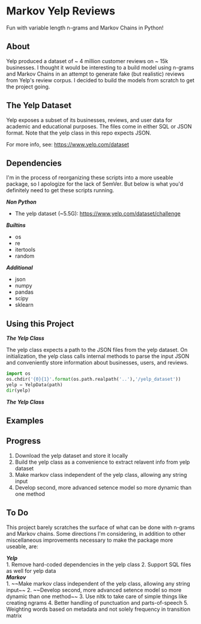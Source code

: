 # Markov Yelp Reviews

Fun with variable length n-grams and Markov Chains in Python!

## About

Yelp produced a dataset of ~ 4 million customer reviews on ~ 15k businesses. I thought it would be interesting to a build model using n-grams and Markov Chains in an attempt to generate fake (but realistic) reviews from Yelp's review corpus. I decided to build the models from scratch to get the project going.

## The Yelp Dataset 

Yelp exposes a subset of its businesses, reviews, and user data for academic and educational purposes. The files come in either SQL or JSON format. Note that the yelp class in this repo expects JSON.

For more info, see: https://www.yelp.com/dataset

## Dependencies

I'm in the process of reorganizing these scripts into a more useable package, so I apologize for the lack of SemVer. But below is what you'd definitely need to get these scripts running.

<div><b><em>Non Python</em></b></div>

* The yelp dataset (~5.5G): https://www.yelp.com/dataset/challenge

<div><b><em>Builtins</em></b></div>

* os
* re
* itertools
* random

<div><b><em>Additional</em></b></div>

* json
* numpy
* pandas
* scipy
* sklearn

## Using this Project

<div><em><b>The Yelp Class</em></b></div>

The yelp class expects a path to the JSON files from the yelp dataset. On initialization, the yelp class calls internal methods to parse the input JSON and conveniently store information about businesses, users, and reviews.

```python
import os
os.chdir('{0}{1}'.format(os.path.realpath('..'),'/yelp_dataset'))
yelp = YelpData(path)
dir(yelp)
```

<div><em><b>The Yelp Class</em></b></div>

## Examples

## Progress

1. Download the yelp dataset and store it locally
2. Build the yelp class as a convenience to extract relavent info from yelp dataset
3. Make markov class independent of the yelp class, allowing any string input
4. Develop second, more advanced setence model so more dynamic than one method

## To Do

This project barely scratches the surface of what can be done with n-grams and Markov chains.  Some directions I'm considering, in addition to other miscellaneous improvements necessary to make the package more useable, are: 

<div><em><b>Yelp</em></b></div>
1. Remove hard-coded dependencies in the yelp class
2. Support SQL files as well for yelp data

<div><em><b>Markov</em></b></div>
1. ~~Make markov class independent of the yelp class, allowing any string input~~
2. ~~Develop second, more advanced setence model so more dynamic than one method~~
3. Use nltk to take care of simple things like creating ngrams
4. Better handling of punctuation and parts-of-speech
5. Weighting words based on metadata and not solely frequency in transition matrix